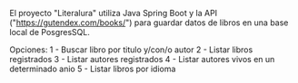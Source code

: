 El proyecto "Literalura" utiliza Java Spring Boot y la API ("https://gutendex.com/books/") para guardar datos de libros en una base local de PosgresSQL.

Opciones:
1 - Buscar libro por titulo y/con/o autor
2 - Listar libros registrados
3 - Listar autores registrados
4 - Listar autores vivos en un determinado anio
5 - Listar libros por idioma

